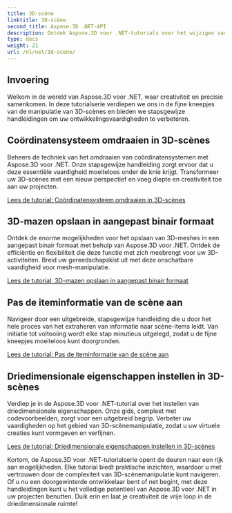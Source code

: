 ```yaml
---
title: 3D-scène
linktitle: 3D-scène
second_title: Aspose.3D .NET-API
description: Ontdek Aspose.3D voor .NET-tutorials over het wijzigen van de vlakoriëntatie, het exporteren van scènes naar gecomprimeerd AMF-formaat, het omdraaien van coördinatensystemen en meer.
type: docs
weight: 21
url: /nl/net/3d-scene/
---
```

## Invoering

Welkom in de wereld van Aspose.3D voor .NET, waar creativiteit en precisie samenkomen. In deze tutorialserie verdiepen we ons in de fijne kneepjes van de manipulatie van 3D-scènes en bieden we stapsgewijze handleidingen om uw ontwikkelingsvaardigheden te verbeteren.

## Coördinatensysteem omdraaien in 3D-scènes

Beheers de techniek van het omdraaien van coördinatensystemen met Aspose.3D voor .NET. Onze stapsgewijze handleiding zorgt ervoor dat u deze essentiële vaardigheid moeiteloos onder de knie krijgt. Transformeer uw 3D-scènes met een nieuw perspectief en voeg diepte en creativiteit toe aan uw projecten.

[Lees de tutorial: Coördinatensysteem omdraaien in 3D-scènes](./flip-coordinate-system/)

## 3D-mazen opslaan in aangepast binair formaat

Ontdek de enorme mogelijkheden voor het opslaan van 3D-meshes in een aangepast binair formaat met behulp van Aspose.3D voor .NET. Ontdek de efficiëntie en flexibiliteit die deze functie met zich meebrengt voor uw 3D-activiteiten. Breid uw gereedschapskist uit met deze onschatbare vaardigheid voor mesh-manipulatie.

[Lees de tutorial: 3D-mazen opslaan in aangepast binair formaat](./save-3d-meshes-binary-format/)


## Pas de iteminformatie van de scène aan

Navigeer door een uitgebreide, stapsgewijze handleiding die u door het hele proces van het extraheren van informatie naar scène-items leidt. Van initiatie tot voltooiing wordt elke stap minutieus uitgelegd, zodat u de fijne kneepjes moeiteloos kunt doorgronden.

[Lees de tutorial: Pas de iteminformatie van de scène aan](./information-to-scene/)

## Driedimensionale eigenschappen instellen in 3D-scènes

Verdiep je in de Aspose.3D voor .NET-tutorial over het instellen van driedimensionale eigenschappen. Onze gids, compleet met codevoorbeelden, zorgt voor een uitgebreid begrip. Verbeter uw vaardigheden op het gebied van 3D-scènemanipulatie, zodat u uw virtuele creaties kunt vormgeven en verfijnen.

[Lees de tutorial: Driedimensionale eigenschappen instellen in 3D-scènes](./set-3d-properties/)

Kortom, de Aspose.3D voor .NET-tutorialserie opent de deuren naar een rijk aan mogelijkheden. Elke tutorial biedt praktische inzichten, waardoor u met vertrouwen door de complexiteit van 3D-scènemanipulatie kunt navigeren. Of u nu een doorgewinterde ontwikkelaar bent of net begint, met deze handleidingen kunt u het volledige potentieel van Aspose.3D voor .NET in uw projecten benutten. Duik erin en laat je creativiteit de vrije loop in de driedimensionale ruimte!